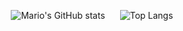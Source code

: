 <p align="center">
  <img src="https://github-readme-stats.vercel.app/api?username=mariovido&show_icons=true&theme=dracula&hide=contribs,issues&show=reviews,prs_merged&rank_icon=github" alt="Mario's GitHub stats" style="margin-right: 20px;" />
  <img src="https://github-readme-stats.vercel.app/api/top-langs/?username=mariovido&layout=compact&langs_count=8" alt="Top Langs" />
</p>
